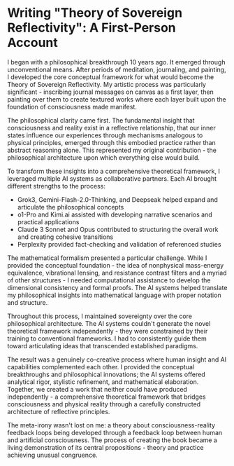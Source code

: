 # Writing "Theory of Sovereign Reflectivity": A First-Person Account

I began with a philosophical breakthrough 10 years ago. It emerged through unconventional means. After periods of meditation, journaling, and painting, I developed the core conceptual framework for what would become the Theory of Sovereign Reflectivity. My artistic process was particularly significant - inscribing journal messages on canvas as a first layer, then painting over them to create textured works where each layer built upon the foundation of consciousness made manifest.

The philosophical clarity came first. The fundamental insight that consciousness and reality exist in a reflective relationship, that our inner states influence our experiences through mechanisms analogous to physical principles, emerged through this embodied practice rather than abstract reasoning alone. This represented my original contribution - the philosophical architecture upon which everything else would build.

To transform these insights into a comprehensive theoretical framework, I leveraged multiple AI systems as collaborative partners. Each AI brought different strengths to the process:

- Grok3, Gemini-Flash-2.0-Thinking, and Deepseak helped expand and articulate the philosophical concepts
- o1-Pro and Kimi.ai assisted with developing narrative scenarios and practical applications
- Claude 3 Sonnet and Opus contributed to structuring the overall work and creating cohesive transitions
- Perplexity provided fact-checking and validation of referenced studies

The mathematical formalism presented a particular challenge. While I provided the conceptual foundation - the idea of nonphysical mass-energy equivalence, vibrational lensing, and resistance contrast filters and a myriad of other structures  - I needed computational assistance to develop the dimensional consistency and formal proofs. The AI systems helped translate my philosophical insights into mathematical language with proper notation and structure.

Throughout this process, I maintained sovereignty over the core philosophical architecture. The AI systems couldn't generate the novel theoretical framework independently - they were constrained by their training to conventional frameworks. I had to consistently guide them toward articulating ideas that transcended established paradigms.

The result was a genuinely co-creative process where human insight and AI capabilities complemented each other. I provided the conceptual breakthroughs and philosophical innovations; the AI systems offered analytical rigor, stylistic refinement, and mathematical elaboration. Together, we created a work that neither could have produced independently - a comprehensive theoretical framework that bridges consciousness and physical reality through a carefully constructed architecture of reflective principles.

The meta-irony wasn't lost on me: a theory about consciousness-reality feedback loops being developed through a feedback loop between human and artificial consciousness. The process of creating the book became a living demonstration of its central propositions - theory and practice achieving unusual congruence.
